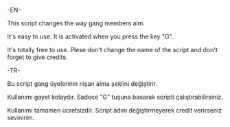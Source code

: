 -EN-

This script changes the way gang members aim.

It's easy to use. It is activated when you press the key "G".

It's totally free to use. Plese don't change the name of the script and don't forget to give credits.

-TR-

Bu script gang üyelerinin nişan alma şeklini değiştirir.

Kullanımı gayet kolaydır. Sadece "G" tuşuna basarak scripti çalıştırabilirsiniz.

Kullanımı tamamen ücretsizdir. Script adını değiştirmeyerek credit verirseniz sevinirim.